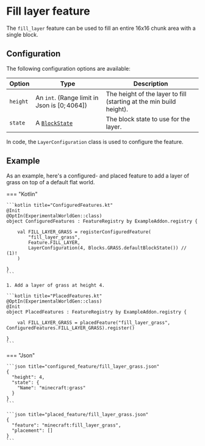 # Fill layer feature

The `fill_layer` feature can be used to fill an entire 16x16 chunk area with a single block.

## Configuration

The following configuration options are available:


| Option   | Type                                           | Description                                                         |
|----------|------------------------------------------------|---------------------------------------------------------------------|
| `height` | An `int`. (Range limit in Json is $[0;4064 ]$) | The height of the layer to fill (starting at the min build height). |
| `state`  | A [`BlockState`](../../types/block-state.md)   | The block state to use for the layer.                               |

In code, the `LayerConfiguration` class is used to configure the feature.

## Example

As an example, here's a configured- and placed feature to add a layer of grass on top of a default flat world.

=== "Kotlin"

    ```kotlin title="ConfiguredFeatures.kt"
    @Init
    @OptIn(ExperimentalWorldGen::class)
    object ConfiguredFeatures : FeatureRegistry by ExampleAddon.registry {
    
        val FILL_LAYER_GRASS = registerConfiguredFeature(
            "fill_layer_grass",
            Feature.FILL_LAYER,
            LayerConfiguration(4, Blocks.GRASS.defaultBlockState()) // (1)!
        )
    
    }
    ```

    1. Add a layer of grass at height 4.

    ```kotlin title="PlacedFeatures.kt"
    @OptIn(ExperimentalWorldGen::class)
    @Init
    object PlacedFeatures : FeatureRegistry by ExampleAddon.registry {
    
        val FILL_LAYER_GRASS = placedFeature("fill_layer_grass", ConfiguredFeatures.FILL_LAYER_GRASS).register()
    
    }
    ```

=== "Json"

    ```json title="configured_feature/fill_layer_grass.json"
    {
      "height": 4,
      "state": {
        "Name": "minecraft:grass"
      }
    }
    ```
    
    ```json title="placed_feature/fill_layer_grass.json"
    {
      "feature": "minecraft:fill_layer_grass",
      "placement": []
    }
    ```